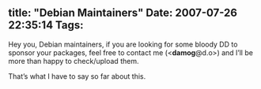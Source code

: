 title: "Debian Maintainers"
Date: 2007-07-26 22:35:14
Tags: 
---
<p>Hey you, Debian maintainers, if you are looking for some bloody DD to sponsor your packages, feel free to contact me (&lt;<strong>damog</strong>@d.o&gt;) and I’ll be more than happy to check/upload them.</p>

<p>That’s what I have to say so far about this.</p>
